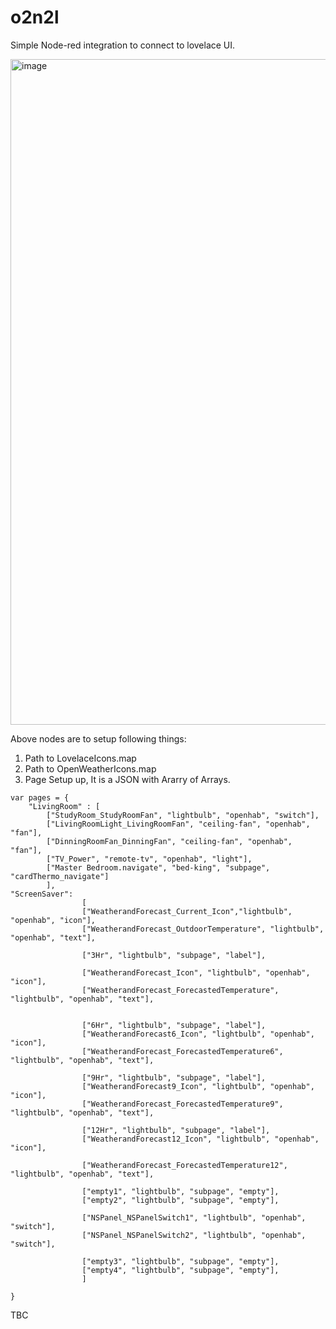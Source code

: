 # o2n2l

Simple Node-red integration to connect to lovelace UI. 

<img width="1065" alt="image" src="https://user-images.githubusercontent.com/32016319/202849663-e4a097f6-7472-45f0-a354-e040196fc5d5.png">

Above nodes are to setup following things:
1. Path to LovelaceIcons.map
2. Path to OpenWeatherIcons.map
3. Page Setup up, It is a JSON with Ararry of Arrays.
```
var pages = {
    "LivingRoom" : [
        ["StudyRoom_StudyRoomFan", "lightbulb", "openhab", "switch"],
        ["LivingRoomLight_LivingRoomFan", "ceiling-fan", "openhab", "fan"],
        ["DinningRoomFan_DinningFan", "ceiling-fan", "openhab", "fan"],
        ["TV_Power", "remote-tv", "openhab", "light"],
        ["Master Bedroom.navigate", "bed-king", "subpage", "cardThermo_navigate"]
        ],
"ScreenSaver": 
                [
                ["WeatherandForecast_Current_Icon","lightbulb", "openhab", "icon"],
                ["WeatherandForecast_OutdoorTemperature", "lightbulb", "openhab", "text"],

                ["3Hr", "lightbulb", "subpage", "label"],
               
                ["WeatherandForecast_Icon", "lightbulb", "openhab", "icon"],
                ["WeatherandForecast_ForecastedTemperature", "lightbulb", "openhab", "text"],
               
                
                ["6Hr", "lightbulb", "subpage", "label"],
                ["WeatherandForecast6_Icon", "lightbulb", "openhab", "icon"],
                ["WeatherandForecast_ForecastedTemperature6", "lightbulb", "openhab", "text"],
               
                ["9Hr", "lightbulb", "subpage", "label"],
                ["WeatherandForecast9_Icon", "lightbulb", "openhab", "icon"],
                ["WeatherandForecast_ForecastedTemperature9", "lightbulb", "openhab", "text"],

                ["12Hr", "lightbulb", "subpage", "label"],
                ["WeatherandForecast12_Icon", "lightbulb", "openhab", "icon"],
                
                ["WeatherandForecast_ForecastedTemperature12", "lightbulb", "openhab", "text"],

                ["empty1", "lightbulb", "subpage", "empty"],
                ["empty2", "lightbulb", "subpage", "empty"],

                ["NSPanel_NSPanelSwitch1", "lightbulb", "openhab", "switch"],
                ["NSPanel_NSPanelSwitch2", "lightbulb", "openhab", "switch"],
                
                ["empty3", "lightbulb", "subpage", "empty"],
                ["empty4", "lightbulb", "subpage", "empty"],
                ]

}

```

TBC
